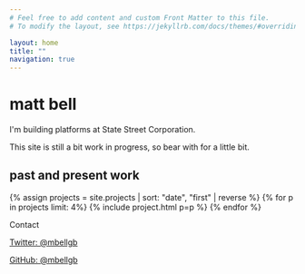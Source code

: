 ```yaml
---
# Feel free to add content and custom Front Matter to this file.
# To modify the layout, see https://jekyllrb.com/docs/themes/#overriding-theme-defaults

layout: home
title: ""
navigation: true
---
```


# matt bell

I'm building platforms at State Street Corporation.

This site is still a bit work in progress, so bear with for a little bit.

## past and present work

{% assign projects = site.projects | sort: "date", "first" | reverse %}
{% for p in projects limit: 4%}
{% include project.html p=p %}
{% endfor %}

Contact

[Twitter: @mbellgb](https://twitter.com/mbellgb)

[GitHub: @mbellgb](https://github.com/mbellgb)